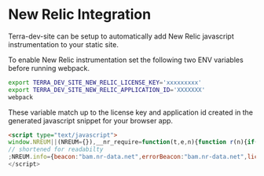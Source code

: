 # New Relic Integration

Terra-dev-site can be setup to automatically add New Relic javascript instrumentation to your static site.

To enable New Relic instrumentation set the following two ENV variables before running webpack.

```bash
export TERRA_DEV_SITE_NEW_RELIC_LICENSE_KEY='xxxxxxxxx'
export TERRA_DEV_SITE_NEW_RELIC_APPLICATION_ID='XXXXXXX'
webpack
```

These variable match up to the license key and application id created in the generated javascript snippet for your browser app.

```html
<script type="text/javascript">
window.NREUM||(NREUM={}),__nr_require=function(t,e,n){function r(n){if(!e[n]){var..
// shortened for readabilty
;NREUM.info={beacon:"bam.nr-data.net",errorBeacon:"bam.nr-data.net",licenseKey:"xxxx",applicationID:"XXXXX",sa:1}
</script>
```
